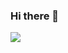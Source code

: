 ### Hi there 👋

![](http://github-profile-summary-cards.vercel.app/api/cards/profile-details?username=hdmt&theme=github)
